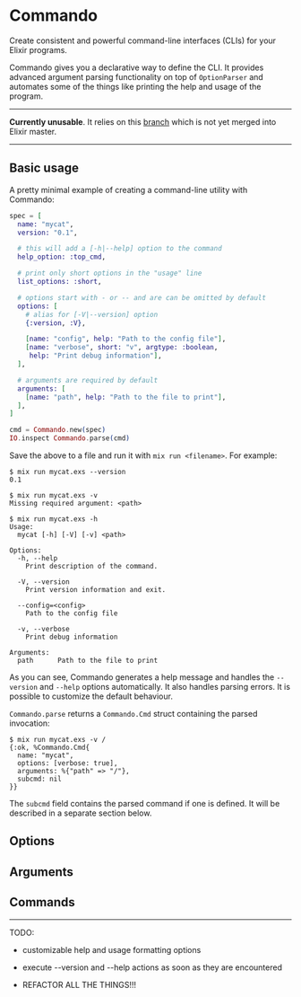Commando
========

Create consistent and powerful command-line interfaces (CLIs) for your Elixir
programs.

Commando gives you a declarative way to define the CLI. It provides advanced
argument parsing functionality on top of `OptionParser` and automates some of
the things like printing the help and usage of the program.

---

**Currently unusable**. It relies on this [branch][1] which is not yet merged
into Elixir master.

  [1]: https://github.com/alco/elixir/compare/option-parser-next

---

## Basic usage

A pretty minimal example of creating a command-line utility with Commando:

```elixir
spec = [
  name: "mycat",
  version: "0.1",

  # this will add a [-h|--help] option to the command
  help_option: :top_cmd,

  # print only short options in the "usage" line
  list_options: :short,

  # options start with - or -- and are can be omitted by default
  options: [
    # alias for [-V|--version] option
    {:version, :V},

    [name: "config", help: "Path to the config file"],
    [name: "verbose", short: "v", argtype: :boolean,
     help: "Print debug information"],
  ],

  # arguments are required by default
  arguments: [
    [name: "path", help: "Path to the file to print"],
  ],
]

cmd = Commando.new(spec)
IO.inspect Commando.parse(cmd)
```

Save the above to a file and run it with `mix run <filename>`. For example:

```
$ mix run mycat.exs --version
0.1

$ mix run mycat.exs -v
Missing required argument: <path>

$ mix run mycat.exs -h
Usage:
  mycat [-h] [-V] [-v] <path>

Options:
  -h, --help
    Print description of the command.

  -V, --version
    Print version information and exit.

  --config=<config>
    Path to the config file

  -v, --verbose
    Print debug information

Arguments:
  path      Path to the file to print

```

As you can see, Commando generates a help message and handles the `--version`
and `--help` options automatically. It also handles parsing errors. It is
possible to customize the default behaviour.

`Commando.parse` returns a `Commando.Cmd` struct containing the parsed
invocation:

```
$ mix run mycat.exs -v /
{:ok, %Commando.Cmd{
  name: "mycat",
  options: [verbose: true],
  arguments: %{"path" => "/"},
  subcmd: nil
}}
```

The `subcmd` field contains the parsed command if one is defined. It will be
described in a separate section below.


## Options

## Arguments

## Commands

---

TODO:

* customizable help and usage formatting options
* execute --version and --help actions as soon as they are encountered

* REFACTOR ALL THE THINGS!!!
